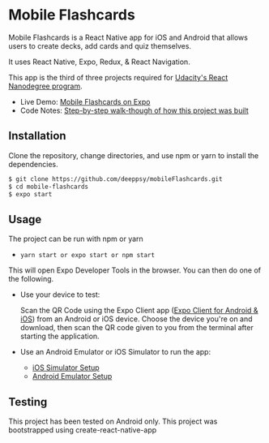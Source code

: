 # Mobile Flashcards

Mobile Flashcards is a React Native app for iOS and Android that allows users to create decks, add cards and quiz themselves.

It uses React Native, Expo, Redux, & React Navigation.

This app is the third of three projects required for [Udacity's React Nanodegree program](https://www.udacity.com/course/react-nanodegree--nd019).

- Live Demo: [Mobile Flashcards on Expo](https://expo.io/@james-priest/mobile-flashcards)
- Code Notes: [Step-by-step walk-though of how this project was built](https://james-priest.github.io/mobile-flashcards/)

## Installation

Clone the repository, change directories, and use npm or yarn to install the dependencies.

```bash
$ git clone https://github.com/deeppsy/mobileFlashcards.git
$ cd mobile-flashcards
$ expo start
```

## Usage

The project can be run with npm or yarn

- `yarn start or expo start or npm start`

This will open Expo Developer Tools in the browser. You can then do one of the following.

- Use your device to test:

  Scan the QR Code using the Expo Client app ([Expo Client for Android & iOS](https://expo.dev/client)) from an Android or iOS device. Choose the device you're on and download, then scan the QR code given to you from the terminal after starting the application.

- Use an Android Emulator or iOS Simulator to run the app:
  - [iOS Simulator Setup](https://docs.expo.dev/workflow/ios-simulator/)
  - [Android Emulator Setup](https://docs.expo.dev/workflow/android-studio-emulator/)

## Testing

This project has been tested on Android only.
This project was bootstrapped using create-react-native-app
